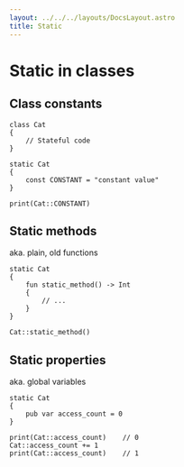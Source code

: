 ```yaml
---
layout: ../../../layouts/DocsLayout.astro
title: Static
---
```


# Static in classes


## Class constants

```thp
class Cat
{
    // Stateful code
}

static Cat
{
    const CONSTANT = "constant value"
}

print(Cat::CONSTANT)
```


## Static methods

aka. plain, old functions


```thp
static Cat
{
    fun static_method() -> Int
    {
        // ...
    }
}

Cat::static_method()
```


## Static properties

aka. global variables


```thp
static Cat
{
    pub var access_count = 0
}

print(Cat::access_count)    // 0
Cat::access_count += 1
print(Cat::access_count)    // 1
```




